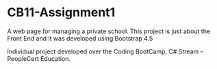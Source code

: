 # CB11-Assignment1

A web page for managing a private school.
This project is just about the Front End 
and it was developed using Bootstrap 4.5

Individual project developed over the Coding BootCamp, C# Stream – PeopleCert Education.

